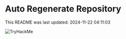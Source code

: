 # Auto Regenerate Repository

This README was last updated: 2024-11-22 04:11:03

 ![TryHackMe](https://tryhackme.com/badge/533634)